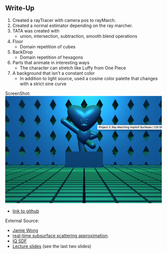 
## Write-Up

1. Created a rayTracer with camera pos to rayMarch.
2. Created a normal estimator depending on the ray marcher.
3. TATA was created with 
    * union, intersection, subtraction, smooth blend operations
4. Floor
    * Domain repetition of cubes
5. BackDrop
    * Domain repetition of hexagons
6. Parts that animate in interesting ways
    * The character can stretch like Luffy from One Piece
7. A background that isn't a constant color
    * In addition to light source, used a cosine color palette that changes with a strict sine curve

ScreenShot: 
![](tata.png)

- [link to github](https://sangeun44.github.io/BT21/)

External Source:
- [Jamie Wong](http://jamie-wong.com/2016/07/15/ray-marching-signed-distance-functions/)
- [real-time subsurface scattering approximation](https://colinbarrebrisebois.com/2011/03/07/gdc-2011-approximating-translucency-for-a-fast-cheap-and-convincing-subsurface-scattering-look/).
- [IQ SDF](http://www.iquilezles.org/www/articles/distfunctions/distfunctions.htm)
- [Lecture slides](https://docs.google.com/presentation/d/1W5KWvkT1tscRG8x5tSfKXBRx9EGTZ-jVsOhIlfhJQLQ/edit?usp=sharing) (see the last two slides)
